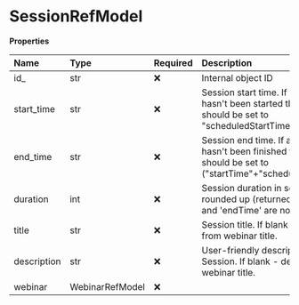 # SessionRefModel

**Properties**

| Name        | Type            | Required | Description                                                                                                        |
| :---------- | :-------------- | :------- | :----------------------------------------------------------------------------------------------------------------- |
| id\_        | str             | ❌       | Internal object ID                                                                                                 |
| start_time  | str             | ❌       | Session start time. If a session hasn't been started this fields should be set to "scheduledStartTime"             |
| end_time    | str             | ❌       | Session end time. If a session hasn't been finished this fields should be set to ("startTime"+"scheduledDuration") |
| duration    | int             | ❌       | Session duration in seconds rounded up (returned if 'startTime' and 'endTime' are not empty)                       |
| title       | str             | ❌       | Session title. If blank - derived from webinar title.                                                              |
| description | str             | ❌       | User-friendly description of the Session. If blank - derived from webinar title.                                   |
| webinar     | WebinarRefModel | ❌       |                                                                                                                    |

<!-- This file was generated by liblab | https://liblab.com/ -->
